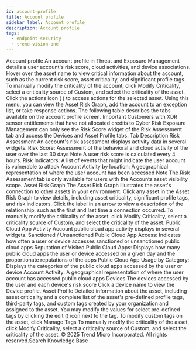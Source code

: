 ```yaml
---
id: account-profile
title: Account profile
sidebar_label: Account profile
description: Account profile
tags:
  - endpoint-security
  - trend-vision-one
---
```


 Account profile An account profile in Threat and Exposure Management details a user account's risk score, cloud activities, and device associations. Hover over the asset name to view critical information about the account, such as the current risk score, asset criticality, and significant profile tags. To manually modify the criticality of the account, click Modify Criticality, select a criticality source of Custom, and select the criticality of the asset. Click the actions icon ( ) to access actions for the selected asset. Using this menu, you can view the Asset Risk Graph, add the account to an exception list, or take response actions. The following table describes the tabs available on the account profile screen. Important Customers with XDR sensor entitlements that have not allocated credits to Cyber Risk Exposure Management can only see the Risk Score widget of the Risk Assessment tab and access the Devices and Asset Profile tabs. Tab Description Risk Assessment An account's risk assessment displays activity data in several widgets. Risk Score: Assessment of the behavioral and cloud activity of the user over the last 30 days Note A user risk score is calculated every 4 hours. Risk Indicators: A list of events that might indicate the user account is vulnerable to attack Account Activity by location: A geographical representation of where the user account has been accessed Note The Risk Assessment tab is only available for users with the Accounts asset visibility scope. Asset Risk Graph The Asset Risk Graph illustrates the asset's connection to other assets in your environment. Click any asset in the Asset Risk Graph to view details, including asset criticality, significant profile tags, and risk indicators. Click the label in an arrow to view a description of the relationship, such as the first and last time a connection occurred. To manually modify the criticality of the asset, click Modify Criticality, select a criticality source of Custom, and select the criticality of the asset. Public Cloud App Activity Account public cloud app activity displays in several widgets. Sanctioned / Unsanctioned Public Cloud App Access: Indicates how often a user or device accesses sanctioned or unsanctioned public cloud apps Reputation of Visited Public Cloud Apps: Displays how many public cloud apps the user or device accessed on a given day and the proportionate reputations of the apps Public Cloud App Usage by Category: Displays the categories of the public cloud apps accessed by the user or device Account Activity: A geographical representation of where the user account has accessed public cloud apps Devices The devices accessed by the user and each device's risk score Click a device name to view the Device profile. Asset Profile Detailed information about the asset, including asset criticality and a complete list of the asset's pre-defined profile tags, third-party tags, and custom tags created by your organization and assigned to the asset. You may modify the values for select pre-defined tags by clicking the edit () icon next to the tag. To modify custom tags on the asset, click Manage Tags To manually modify the criticality of the asset, click Modify Criticality, select a criticality source of Custom, and select the criticality of the asset. © 2025 Trend Micro Incorporated. All rights reserved.Search Knowledge Base